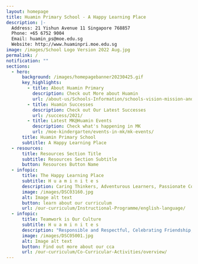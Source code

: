 ```yaml
---
layout: homepage
title: Huamin Primary School - A Happy Learning Place
description: |-
  Address: 21 Yishun Avenue 11 Singapore 768857
  Phone: +65 6752 9004
  Email: huamin_ps@moe.edu.sg
  Website: http://www.huaminpri.moe.edu.sg
image: /images/School Logo Version 2022 Aug.jpg
permalink: /
notification: ""
sections:
  - hero:
      background: /images/homepagebanner20230425.gif
      key_highlights:
        - title: About Huamin Primary
          description: Check out More about Huamin
          url: /about-us/Schools-Information/schools-vision-mission-and-rules/
        - title: Huamin Successes
          description: Check out Our Latest Successes
          url: /success/2021/
        - title: Latest MK@Huamin Events
          description: Check what's happening in MK
          url: /moe-kindergarten/events-in-mk/mk-events/
      title: Huamin Primary School
      subtitle: A Happy Learning Place
  - resources:
      title: Resources Section Title
      subtitle: Resources Section Subtitle
      button: Resources Button Name
  - infopic:
      title: The Happy Learning Place
      subtitle: H u a m i n i t e s
      description: Caring Thinkers, Adventurous Learners, Passionate Contributors
      image: /images/DSC03160.jpg
      alt: Image alt text
      button: learn about our curriculum
      url: /our-curriculum/Instructional-Programme/english-language/
  - infopic:
      title: Teamwork is Our Culture
      subtitle: H u a m i n i t e s
      description: "Responsible and Respectful, Celebrating Friendship, Collaboration "
      image: /images/DSC05001.jpg
      alt: Image alt text
      button: Find out more about our cca
      url: /our-curriculum/Co-Curricular-Activities/overview/
---
```

